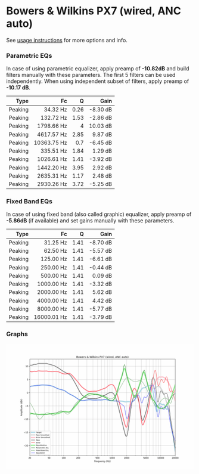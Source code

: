 # Bowers & Wilkins PX7 (wired, ANC auto)
See [usage instructions](https://github.com/jaakkopasanen/AutoEq#usage) for more options and info.

### Parametric EQs
In case of using parametric equalizer, apply preamp of **-10.82dB** and build filters manually
with these parameters. The first 5 filters can be used independently.
When using independent subset of filters, apply preamp of **-10.17 dB**.

| Type    | Fc          |    Q | Gain     |
|--------:|------------:|-----:|---------:|
| Peaking | 34.32 Hz    | 0.26 | -8.30 dB |
| Peaking | 132.72 Hz   | 1.53 | -2.86 dB |
| Peaking | 1798.66 Hz  | 4    | 10.03 dB |
| Peaking | 4617.57 Hz  | 2.85 | 9.87 dB  |
| Peaking | 10363.75 Hz | 0.7  | -6.45 dB |
| Peaking | 335.51 Hz   | 1.84 | 1.29 dB  |
| Peaking | 1026.61 Hz  | 1.41 | -3.92 dB |
| Peaking | 1442.20 Hz  | 3.95 | 2.92 dB  |
| Peaking | 2635.31 Hz  | 1.17 | 2.48 dB  |
| Peaking | 2930.26 Hz  | 3.72 | -5.25 dB |

### Fixed Band EQs
In case of using fixed band (also called graphic) equalizer, apply preamp of **-5.86dB**
(if available) and set gains manually with these parameters.

| Type    | Fc          |    Q | Gain     |
|--------:|------------:|-----:|---------:|
| Peaking | 31.25 Hz    | 1.41 | -8.70 dB |
| Peaking | 62.50 Hz    | 1.41 | -5.57 dB |
| Peaking | 125.00 Hz   | 1.41 | -6.61 dB |
| Peaking | 250.00 Hz   | 1.41 | -0.44 dB |
| Peaking | 500.00 Hz   | 1.41 | 0.09 dB  |
| Peaking | 1000.00 Hz  | 1.41 | -3.32 dB |
| Peaking | 2000.00 Hz  | 1.41 | 5.62 dB  |
| Peaking | 4000.00 Hz  | 1.41 | 4.42 dB  |
| Peaking | 8000.00 Hz  | 1.41 | -5.77 dB |
| Peaking | 16000.01 Hz | 1.41 | -3.79 dB |

### Graphs
![](./Bowers%20&%20Wilkins%20PX7%20(wired,%20ANC%20auto).png)